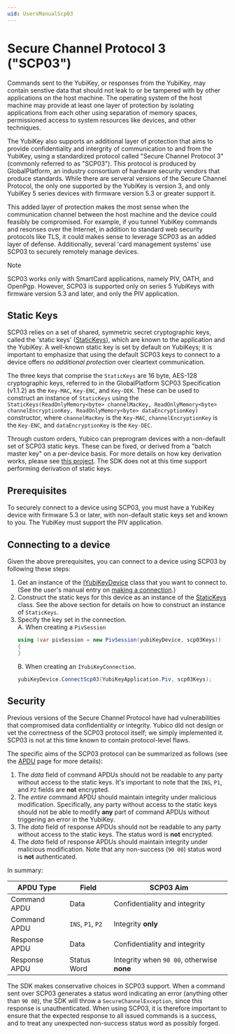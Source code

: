 ```yaml
---
uid: UsersManualScp03
---
```


<!-- Copyright 2021 Yubico AB

Licensed under the Apache License, Version 2.0 (the "License");
you may not use this file except in compliance with the License.
You may obtain a copy of the License at

    http://www.apache.org/licenses/LICENSE-2.0

Unless required by applicable law or agreed to in writing, software
distributed under the License is distributed on an "AS IS" BASIS,
WITHOUT WARRANTIES OR CONDITIONS OF ANY KIND, either express or implied.
See the License for the specific language governing permissions and
limitations under the License. -->

# Secure Channel Protocol 3 ("SCP03")

Commands sent to the YubiKey, or responses from the YubiKey, may contain
senstive data that should not leak to or be tampered with by other applications
on the host machine. The operating system of the host machine may provide at
least one layer of protection by isolating applications from each other using
separation of memory spaces, permissioned access to system resources like
devices, and other techniques.

The YubiKey also supports an additional layer of protection that aims to provide
confidentiality and intergrity of communication to and from the YubiKey, using a
standardized protocol called "Secure Channel Protocol 3" (commonly referred to
as "SCP03"). This protocol is produced by GlobalPlatform, an industry consortium
of hardware security vendors that produce standards. While there are serveral
versions of the Secure Channel Protocol, the only one supported by the YubiKey
is version 3, and only YubiKey 5 series devices with firmware version 5.3 or
greater support it.

This added layer of protection makes the most sense when the communication
channel between the host machine and the device could feasibly be compromised.
For example, if you tunnel YubiKey commands and resonses over the Internet, in
addition to standard web security protocols like TLS, it could makes sense to
leverage SCP03 as an added layer of defense. Additionally, several 'card
management systems' use SCP03 to securely remotely manage devices.

> [!NOTE]
> SCP03 works only with SmartCard applications, namely PIV, OATH, and OpenPgp.
> However, SCP03 is supported only on series 5 YubiKeys with firmware version 5.3
> and later, and only the PIV application.

## Static Keys

SCP03 relies on a set of shared, symmetric secret cryptographic keys, called the
'static keys' ([StaticKeys](xref:Yubico.YubiKey.Scp03.StaticKeys)), which are
known to the application and the YubiKey. A well-known static key is set by
default on YubiKeys; it is important to emphasize that using the default SCP03
keys to connect to a device offers *no additional protection* over cleartext
communication.

The three keys that comprise the `StaticKeys` are 16 byte, AES-128 cryptographic
keys, referred to in the GlobalPlatform SCP03 Specification (v1.1.2) as the
`Key-MAC`, `Key-ENC`, and `Key-DEK`. These can be used to construct an instance
of `StaticKeys` using the 
`StaticKeys(ReadOnlyMemory<byte> channelMacKey, ReadOnlyMemory<byte> channelEncryptionKey, ReadOnlyMemory<byte> dataEncryptionKey)`
constructor, where `channelMacKey` is the `Key-MAC`, `channelEncryptionKey` is
the `Key-ENC`, and `dataEncryptionKey` is the `Key-DEC`.

Through custom orders, Yubico can preprogram devices with a non-default set of
SCP03 static keys. These can be fixed, or derived from a "batch master key" on a
per-device basis. For more details on how key derivation works, please see [this
project](https://github.com/YubicoLabs/yubikey-diversification-tool). The SDK
does not at this time support performing derivation of static keys.

## Prerequisites

To securely connect to a device using SCP03, you must have a YubiKey device with
firmware 5.3 or later, with non-default static keys set and known to you. The
YubiKey must support the PIV application.

## Connecting to a device

Given the above prerequisites, you can connect to a device using SCP03 by
following these steps:

1. Get an instance of the [IYubiKeyDevice](xref:Yubico.YubiKey.IYubiKeyDevice)
   class that you want to connect to. (See the user's manual entry on
   [making a connection](xref:UsersManualMakingAConnection).)
2. Construct the static keys for this device as an instance of the
   [StaticKeys](xref:Yubico.YubiKey.Scp03.StaticKeys) class. See the above
   section for details on how to construct an instance of `StaticKeys`.
3. Specify the key set in the connection.  
    A. When creating a `PivSession`
     ```c#
     using (var pivSession = new PivSession(yubiKeyDevice, scp03Keys))
     {
     }
     ```
    B. When creating an `IYubiKeyConnection`.
     ```c#
     yubiKeyDevice.ConnectScp03(YubiKeyApplication.Piv, scp03Keys);
     ```

## Security

Previous versions of the Secure Channel Protocol have had vulnerabilities that
compromised data confidentiality or integrity. Yubico did not design or vet the
correctness of the SCP03 protocol itself; we simply implemented it. SCP03 is not
at this time known to contain protocol-level flaws.

The specific aims of the SCP03 protocol can be summarized as follows (see the
[APDU](xref:UsersManualApdu) page for more details):

1. The *data* field of command APDUs should not be readable to any party without
access to the static keys. It's important to note that the `INS`, `P1`, and `P2`
fields are **not** encrypted.
2. The *entire* command APDU should maintain integrity under malicious
modification. Specifically, any party without access to the static keys should
not be able to modify **any** part of command APDUs without triggering an error
in the YubiKey.
3. The *data* field of response APDUs should not be readable to any party
without access to the static keys. The status word is **not** encrypted.
4. The *data* field of response APDUs should maintain integrity under malicious
modification. Note that any non-success (`90 00`) status word is **not**
authenticated.

In summary:

| APDU Type     | Field             | SCP03 Aim                                  |
|---------------|-------------------|--------------------------------------------|
| Command APDU  | Data              | Confidentiality and integrity              |
| Command APDU  | `INS`, `P1`, `P2` | Integrity **only**                         |
| Response APDU | Data              | Confidentiality and integrity              |
| Response APDU | Status Word       | Integrity when `90 00`, otherwise **none** |

The SDK makes conservative choices in SCP03 support. When a command sent over
SCP03 generates a status word indicating an error (anything other than `90
00`), the SDK will throw a `SecureChannelException`, since this response is
unauthenticated. When using SCP03, it is therefore important to ensure that the
expected response to all issued commands is a success, and to treat any
unexpected non-success status word as possibly forged.
